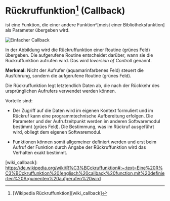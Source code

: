 # Rückruffunktion[^1]	(Callback)

ist eine Funktion, die einer andere Funktion^[meist einer Bibliotheksfunktion] als Parameter übergeben wird.

![Einfacher Callback](CallbackSimple.png)

In der Abbildung wird die Rückruffunktion einer Routine (grünes Feld) übergeben. Die aufgerufene Routine entscheidet darüber, wann sie die Rückruffunktion aufrufen wird. Das wird *Inversion of Controll* genannt.

**Merkmal:** Nicht der Aufrufer (aquamarinfarbenes Feld) steuert die Ausführung, sondern die aufgerufene Routine (grünes Feld).

Die Rückruffunktion legt letztendlich Daten ab, die nach der Rückkehr des ursprünglichen Aufrufers verwendet werden können.

Vorteile sind:

- Der Zugriff auf die Daten wird im eigenen Kontext formuliert und im Rückruf kann eine programmtechnische Aufbereitung erfolgen. Die Parameter und der Aufrufzeitpunkt werden im anderen Softwaremodul bestimmt (grües Feld). Die Bestimmung, was im Rückruf ausgeführt wird, obliegt dem eigenen Softwaremodul.

- Funktionen können somit allgemeiner definiert werden und erst beim Aufruf der Funktion durch Angabe der Rückruffunktion wird das Verhalten exakt bestimmt.

<!-- ------------------------------------------------------- -->

[^1]: [Wikipedia Rückruffunktion][wiki_callback]

[wiki_callback]: https://de.wikipedia.org/wiki/R%C3%BCckruffunktion#:~:text=Eine%20R%C3%BCckruffunktion%20(englisch%20callback%20function,mit%20definierten%20Argumenten%20aufgerufen%20wird
